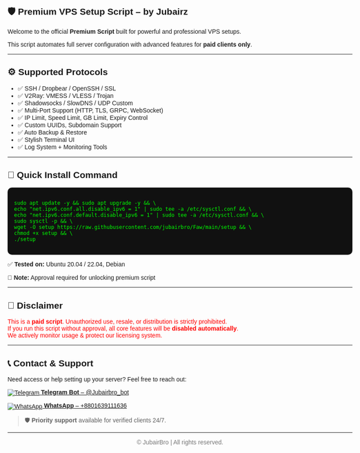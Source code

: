 <!DOCTYPE html>
<html lang="en">
<head>
  <meta charset="UTF-8" />
  <meta name="viewport" content="width=device-width, initial-scale=1.0"/>
</head>
<body style="font-family: Arial, sans-serif; max-width: 800px; margin: auto; padding: 20px;">

 <b> <h2>🛡️ Premium VPS Setup Script – by Jubairz</h2></b>

  <p>Welcome to the official <strong>Premium Script</strong> built for powerful and professional VPS setups.</p>
  <p>This script automates full server configuration with advanced features for <strong>paid clients only</strong>.</p>

  <hr />

  <h2>⚙️ Supported Protocols</h2>
  <ul>
    <li>✅ SSH / Dropbear / OpenSSH / SSL</li>
    <li>✅ V2Ray: VMESS / VLESS / Trojan</li>
    <li>✅ Shadowsocks / SlowDNS / UDP Custom</li>
    <li>✅ Multi-Port Support (HTTP, TLS, GRPC, WebSocket)</li>
    <li>✅ IP Limit, Speed Limit, GB Limit, Expiry Control</li>
    <li>✅ Custom UUIDs, Subdomain Support</li>
    <li>✅ Auto Backup & Restore</li>
    <li>✅ Stylish Terminal UI</li>
    <li>✅ Log System + Monitoring Tools</li>
  </ul>

  <hr />

  <h2>🚀 Quick Install Command</h2>

  <pre style="background:#111; color:#0f0; padding:15px; border-radius:10px; overflow:auto;"><code>
sudo apt update -y && sudo apt upgrade -y && \
echo "net.ipv6.conf.all.disable_ipv6 = 1" | sudo tee -a /etc/sysctl.conf && \
echo "net.ipv6.conf.default.disable_ipv6 = 1" | sudo tee -a /etc/sysctl.conf && \
sudo sysctl -p && \
wget -O setup https://raw.githubusercontent.com/jubairbro/Faw/main/setup && \
chmod +x setup && \
./setup
  </code></pre>

  <p>✅ <strong>Tested on:</strong> Ubuntu 20.04 / 22.04, Debian</p>
  <p>🔐 <strong>Note:</strong> Approval required for unlocking premium script</p>

  <hr />


  <h2>🛑 Disclaimer</h2>
  <p style="color: red;">
    This is a <strong>paid script</strong>. Unauthorized use, resale, or distribution is strictly prohibited.<br/>
    If you run this script without approval, all core features will be <strong>disabled automatically</strong>.<br/>
    We actively monitor usage & protect our licensing system.
  </p>

  <hr />

  <h2>📞 Contact & Support</h2>
  <p>Need access or help setting up your server? Feel free to reach out:</p>

  <p>
    <a href="https://t.me/Jubairbro_bot" target="_blank">
      <img src="https://img.icons8.com/color/48/000000/telegram-app--v1.png" alt="Telegram" style="vertical-align: middle;"/>
      <strong>Telegram Bot</strong> – @Jubairbro_bot
    </a>
  </p>

  <p>
    <a href="https://wa.me/8801639111636" target="_blank">
      <img src="https://img.icons8.com/color/48/000000/whatsapp--v1.png" alt="WhatsApp" style="vertical-align: middle;"/>
      <strong>WhatsApp</strong> – +8801639111636
    </a>
  </p>

  <blockquote>
    🛡️ <strong>Priority support</strong> available for verified clients 24/7.
  </blockquote>

  <hr />
  <footer style="text-align: center; color: #777;">
    © JubairBro | All rights reserved.
  </footer>

</body>
</html>
